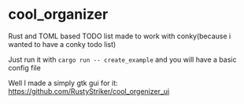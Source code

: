 # cool_organizer

Rust and TOML based TODO list made to work with conky(because i wanted to have a conky todo list)

Just run it with `cargo run -- create_example` and you will have a basic config file

Well I made a simply gtk gui for it: <https://github.com/RustyStriker/cool_orgenizer_ui>
